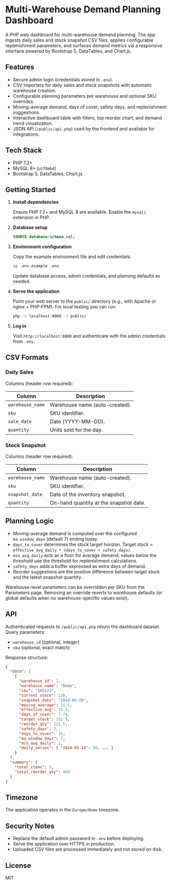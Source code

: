 # Multi-Warehouse Demand Planning Dashboard

A PHP web dashboard for multi-warehouse demand planning. The app ingests daily sales and stock snapshot CSV files, applies configurable replenishment parameters, and surfaces demand metrics via a responsive interface powered by Bootstrap 5, DataTables, and Chart.js.

## Features

- Secure admin login (credentials stored in `.env`).
- CSV importers for daily sales and stock snapshots with automatic warehouse creation.
- Configurable planning parameters per warehouse and optional SKU overrides.
- Moving-average demand, days of cover, safety days, and replenishment suggestions.
- Interactive dashboard table with filters, top reorder chart, and demand trend visualization.
- JSON API (`/public/api.php`) used by the frontend and available for integrations.

## Tech Stack

- PHP 7.2+
- MySQL 8+ (`utf8mb4`)
- Bootstrap 5, DataTables, Chart.js

## Getting Started

1. **Install dependencies**

   Ensure PHP 7.2+ and MySQL 8 are available. Enable the `mysqli` extension in PHP.

2. **Database setup**

   ```sql
   SOURCE database/schema.sql;
   ```

3. **Environment configuration**

   Copy the example environment file and edit credentials:

   ```bash
   cp .env.example .env
   ```

   Update database access, admin credentials, and planning defaults as needed.

4. **Serve the application**

   Point your web server to the `public/` directory (e.g., with Apache or nginx + PHP-FPM). For local testing you can run:

   ```bash
   php -S localhost:8000 -t public/
   ```

5. **Log in**

   Visit `http://localhost:8000` and authenticate with the admin credentials from `.env`.

## CSV Formats

### Daily Sales

Columns (header row required):

| Column          | Description                          |
|-----------------|--------------------------------------|
| `warehouse_name`| Warehouse name (auto-created).        |
| `sku`           | SKU identifier.                      |
| `sale_date`     | Date (YYYY-MM-DD).                   |
| `quantity`      | Units sold for the day.              |

### Stock Snapshot

Columns (header row required):

| Column           | Description                              |
|------------------|------------------------------------------|
| `warehouse_name` | Warehouse name (auto-created).            |
| `sku`            | SKU identifier.                          |
| `snapshot_date`  | Date of the inventory snapshot.          |
| `quantity`       | On-hand quantity at the snapshot date.   |

## Planning Logic

- Moving-average demand is computed over the configured `ma_window_days` (default 7) ending today.
- `days_to_cover` determines the stock target horizon. Target stock = `effective_avg_daily * (days_to_cover + safety_days)`.
- `min_avg_daily` acts as a floor for average demand; values below the threshold use the threshold for replenishment calculations.
- `safety_days` adds a buffer expressed as extra days of demand.
- Reorder suggestions are the positive difference between target stock and the latest snapshot quantity.

Warehouse-level parameters can be overridden per SKU from the Parameters page. Removing an override reverts to warehouse defaults (or global defaults when no warehouse-specific values exist).

## API

Authenticated requests to `/public/api.php` return the dashboard dataset. Query parameters:

- `warehouse_id` (optional, integer)
- `sku` (optional, exact match)

Response structure:

```json
{
  "data": [
    {
      "warehouse_id": 1,
      "warehouse_name": "Rome",
      "sku": "SKU123",
      "current_stock": 120,
      "snapshot_date": "2024-05-20",
      "moving_average": 15.5,
      "effective_avg": 15.5,
      "days_of_cover": 7.74,
      "target_stock": 232.5,
      "reorder_qty": 112.5,
      "safety_days": 2,
      "days_to_cover": 14,
      "ma_window_days": 7,
      "min_avg_daily": 1,
      "daily_series": { "2024-05-14": 10, ... }
    }
  ],
  "summary": {
    "total_items": 5,
    "total_reorder_qty": 480
  }
}
```

## Timezone

The application operates in the `Europe/Rome` timezone.

## Security Notes

- Replace the default admin password in `.env` before deploying.
- Serve the application over HTTPS in production.
- Uploaded CSV files are processed immediately and not stored on disk.

## License

MIT
